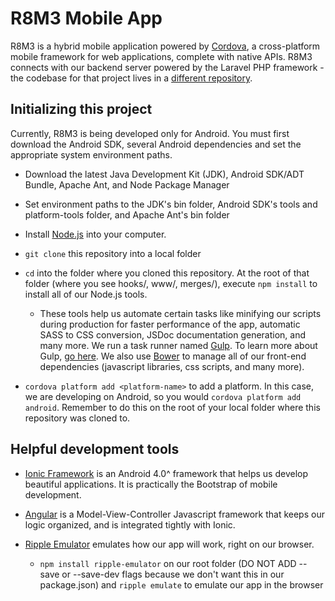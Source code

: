 # R8M3 Mobile App

R8M3 is a hybrid mobile application powered by [Cordova](http://cordova.apache.org/), a cross-platform mobile framework for web applications, complete with native APIs. R8M3 connects with our backend server powered by the Laravel PHP framework - the codebase for that project lives in a [different repository](https://bitbucket.org/forfronttechnology/r8m3). 


## Initializing this project

Currently, R8M3 is being developed only for Android. You must first download the Android SDK, several Android dependencies and set the appropriate system environment paths.

- Download the latest Java Development Kit (JDK), Android SDK/ADT Bundle, Apache Ant, and Node Package Manager
    
- Set environment paths to the JDK's bin folder, Android SDK's tools and platform-tools folder, and Apache Ant's bin folder

- Install [Node.js](http://nodejs.org/) into your computer.

- `git clone` this repository into a local folder

- `cd` into the folder where you cloned this repository. At the root of that folder (where you see hooks/, www/, merges/), execute `npm install` to install all of our Node.js tools. 

	* These tools help us automate certain tasks like minifying our scripts during production for faster performance of the app, automatic SASS to CSS conversion, JSDoc documentation generation, and many more. We run a task runner named [Gulp](http://gulpjs.com/). To learn more about Gulp, [go here](https://github.com/gulpjs/gulp/blob/master/README.md#gulp-----). We also use [Bower](http://bower.io/docs/api/) to manage all of our front-end dependencies (javascript libraries, css scripts, and many more).

- `cordova platform add <platform-name>` to add a platform. In this case, we are developing on Android, so you would `cordova platform add android`. Remember to do this on the root of your local folder where this repository was cloned to.


## Helpful development tools

- [Ionic Framework](http://ionicframework.com/) is an Android 4.0^ framework that helps us develop beautiful applications. It is practically the Bootstrap of mobile development.

- [Angular](https://angularjs.org/) is a Model-View-Controller Javascript framework that keeps our logic organized, and is integrated tightly with Ionic.

- [Ripple Emulator](https://www.npmjs.org/package/ripple-emulator) emulates how our app will work, right on our browser. 

	* `npm install ripple-emulator` on our root folder (DO NOT ADD --save or --save-dev flags because we don't want this in our package.json) and `ripple emulate` to emulate our app in the browser